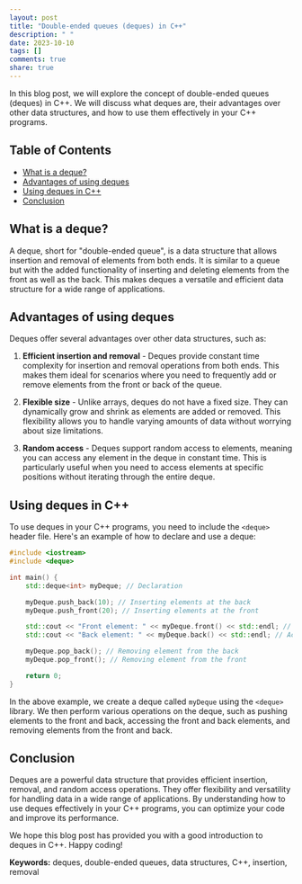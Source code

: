 ```yaml
---
layout: post
title: "Double-ended queues (deques) in C++"
description: " "
date: 2023-10-10
tags: []
comments: true
share: true
---
```

In this blog post, we will explore the concept of double-ended queues (deques) in C++. We will discuss what deques are, their advantages over other data structures, and how to use them effectively in your C++ programs.

## Table of Contents
- [What is a deque?](#what-is-a-deque)
- [Advantages of using deques](#advantages-of-using-deques)
- [Using deques in C++](#using-deques-in-c)
- [Conclusion](#conclusion)

## What is a deque?
A deque, short for "double-ended queue", is a data structure that allows insertion and removal of elements from both ends. It is similar to a queue but with the added functionality of inserting and deleting elements from the front as well as the back. This makes deques a versatile and efficient data structure for a wide range of applications.

## Advantages of using deques
Deques offer several advantages over other data structures, such as:

1. **Efficient insertion and removal** - Deques provide constant time complexity for insertion and removal operations from both ends. This makes them ideal for scenarios where you need to frequently add or remove elements from the front or back of the queue.

2. **Flexible size** - Unlike arrays, deques do not have a fixed size. They can dynamically grow and shrink as elements are added or removed. This flexibility allows you to handle varying amounts of data without worrying about size limitations.

3. **Random access** - Deques support random access to elements, meaning you can access any element in the deque in constant time. This is particularly useful when you need to access elements at specific positions without iterating through the entire deque.

## Using deques in C++
To use deques in your C++ programs, you need to include the `<deque>` header file. Here's an example of how to declare and use a deque:

```cpp
#include <iostream>
#include <deque>

int main() {
    std::deque<int> myDeque; // Declaration

    myDeque.push_back(10); // Inserting elements at the back
    myDeque.push_front(20); // Inserting elements at the front

    std::cout << "Front element: " << myDeque.front() << std::endl; // Accessing front element
    std::cout << "Back element: " << myDeque.back() << std::endl; // Accessing back element

    myDeque.pop_back(); // Removing element from the back
    myDeque.pop_front(); // Removing element from the front

    return 0;
}
```

In the above example, we create a deque called `myDeque` using the `<deque>` library. We then perform various operations on the deque, such as pushing elements to the front and back, accessing the front and back elements, and removing elements from the front and back.

## Conclusion
Deques are a powerful data structure that provides efficient insertion, removal, and random access operations. They offer flexibility and versatility for handling data in a wide range of applications. By understanding how to use deques effectively in your C++ programs, you can optimize your code and improve its performance.

We hope this blog post has provided you with a good introduction to deques in C++. Happy coding!

**Keywords:** deques, double-ended queues, data structures, C++, insertion, removal